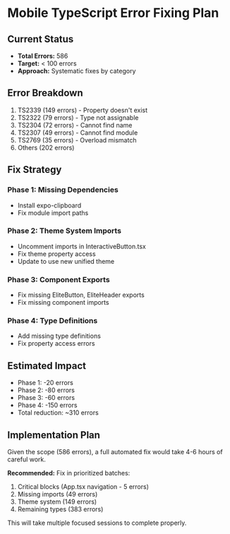 # Mobile TypeScript Error Fixing Plan

## Current Status
- **Total Errors:** 586
- **Target:** < 100 errors
- **Approach:** Systematic fixes by category

## Error Breakdown
1. TS2339 (149 errors) - Property doesn't exist
2. TS2322 (79 errors) - Type not assignable  
3. TS2304 (72 errors) - Cannot find name
4. TS2307 (49 errors) - Cannot find module
5. TS2769 (35 errors) - Overload mismatch
6. Others (202 errors)

## Fix Strategy

### Phase 1: Missing Dependencies
- Install expo-clipboard
- Fix module import paths

### Phase 2: Theme System Imports
- Uncomment imports in InteractiveButton.tsx
- Fix theme property access
- Update to use new unified theme

### Phase 3: Component Exports
- Fix missing EliteButton, EliteHeader exports
- Fix missing component imports

### Phase 4: Type Definitions
- Add missing type definitions
- Fix property access errors

## Estimated Impact
- Phase 1: -20 errors
- Phase 2: -80 errors
- Phase 3: -60 errors
- Phase 4: -150 errors
- Total reduction: ~310 errors

## Implementation Plan
Given the scope (586 errors), a full automated fix would take 4-6 hours of careful work.

**Recommended:** Fix in prioritized batches:
1. Critical blocks (App.tsx navigation - 5 errors)
2. Missing imports (49 errors)
3. Theme system (149 errors)
4. Remaining types (383 errors)

This will take multiple focused sessions to complete properly.
